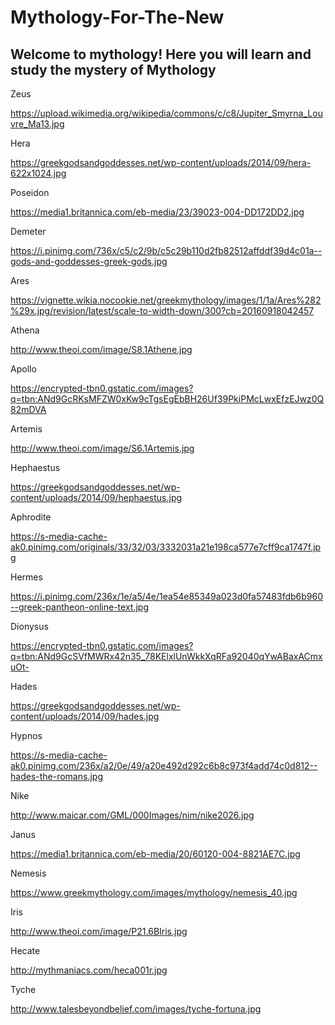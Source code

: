 # Mythology-For-The-New
<html>
  <head>
  </head>
  <body>
    <h2>Welcome to mythology! Here you will learn and study the mystery of Mythology</h2>
  </body>
  </html> 

Zeus

https://upload.wikimedia.org/wikipedia/commons/c/c8/Jupiter_Smyrna_Louvre_Ma13.jpg

Hera

https://greekgodsandgoddesses.net/wp-content/uploads/2014/09/hera-622x1024.jpg

Poseidon

https://media1.britannica.com/eb-media/23/39023-004-DD172DD2.jpg

Demeter

https://i.pinimg.com/736x/c5/c2/9b/c5c29b110d2fb82512affddf39d4c01a--gods-and-goddesses-greek-gods.jpg

Ares

https://vignette.wikia.nocookie.net/greekmythology/images/1/1a/Ares%282%29x.jpg/revision/latest/scale-to-width-down/300?cb=20160918042457

Athena

http://www.theoi.com/image/S8.1Athene.jpg

Apollo

https://encrypted-tbn0.gstatic.com/images?q=tbn:ANd9GcRKsMFZW0xKw9cTgsEgEbBH26Uf39PkiPMcLwxEfzEJwz0Q82mDVA

Artemis

http://www.theoi.com/image/S6.1Artemis.jpg

Hephaestus

https://greekgodsandgoddesses.net/wp-content/uploads/2014/09/hephaestus.jpg

Aphrodite

https://s-media-cache-ak0.pinimg.com/originals/33/32/03/3332031a21e198ca577e7cff9ca1747f.jpg

Hermes  

https://i.pinimg.com/236x/1e/a5/4e/1ea54e85349a023d0fa57483fdb6b960--greek-pantheon-online-text.jpg

Dionysus

https://encrypted-tbn0.gstatic.com/images?q=tbn:ANd9GcSVfMWRx42n35_78KElxlUnWkkXqRFa92040qYwABaxACmxuOt-

Hades

https://greekgodsandgoddesses.net/wp-content/uploads/2014/09/hades.jpg

Hypnos

https://s-media-cache-ak0.pinimg.com/236x/a2/0e/49/a20e492d292c6b8c973f4add74c0d812--hades-the-romans.jpg

Nike

http://www.maicar.com/GML/000Images/nim/nike2026.jpg

Janus

https://media1.britannica.com/eb-media/20/60120-004-8821AE7C.jpg

Nemesis

https://www.greekmythology.com/images/mythology/nemesis_40.jpg

Iris

http://www.theoi.com/image/P21.6BIris.jpg

Hecate

http://mythmaniacs.com/heca001r.jpg

Tyche

http://www.talesbeyondbelief.com/images/tyche-fortuna.jpg
